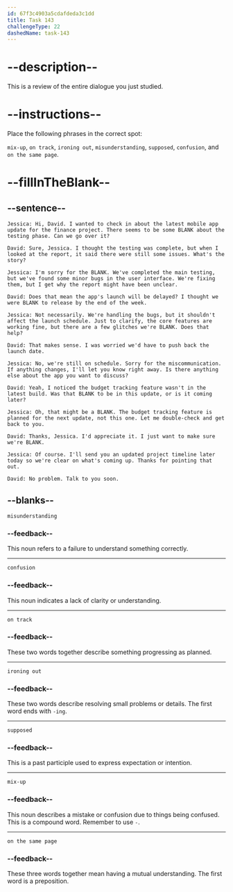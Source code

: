 ```yaml
---
id: 67f3c4903a5cdafdeda3c1dd
title: Task 143
challengeType: 22
dashedName: task-143
---
```


<!-- REVIEW -->

# --description--

This is a review of the entire dialogue you just studied.

# --instructions--

Place the following phrases in the correct spot:

`mix-up`, `on track`, `ironing out`, `misunderstanding`, `supposed`, `confusion`, and `on the same page`.

# --fillInTheBlank--

## --sentence--

`Jessica: Hi, David. I wanted to check in about the latest mobile app update for the finance project. There seems to be some BLANK about the testing phase. Can we go over it?`

`David: Sure, Jessica. I thought the testing was complete, but when I looked at the report, it said there were still some issues. What's the story?`

`Jessica: I'm sorry for the BLANK. We've completed the main testing, but we've found some minor bugs in the user interface. We're fixing them, but I get why the report might have been unclear.`

`David: Does that mean the app's launch will be delayed? I thought we were BLANK to release by the end of the week.`

`Jessica: Not necessarily. We're handling the bugs, but it shouldn't affect the launch schedule. Just to clarify, the core features are working fine, but there are a few glitches we're BLANK. Does that help?`

`David: That makes sense. I was worried we'd have to push back the launch date.`

`Jessica: No, we're still on schedule. Sorry for the miscommunication. If anything changes, I'll let you know right away. Is there anything else about the app you want to discuss?`

`David: Yeah, I noticed the budget tracking feature wasn't in the latest build. Was that BLANK to be in this update, or is it coming later?`

`Jessica: Oh, that might be a BLANK. The budget tracking feature is planned for the next update, not this one. Let me double-check and get back to you.`

`David: Thanks, Jessica. I'd appreciate it. I just want to make sure we're BLANK.`

`Jessica: Of course. I'll send you an updated project timeline later today so we're clear on what's coming up. Thanks for pointing that out.`

`David: No problem. Talk to you soon.`

## --blanks--

`misunderstanding`

### --feedback--

This noun refers to a failure to understand something correctly.

---

`confusion`

### --feedback--

This noun indicates a lack of clarity or understanding.

---

`on track`

### --feedback--

These two words together describe something progressing as planned.

---

`ironing out`

### --feedback--

These two words describe resolving small problems or details. The first word ends with `-ing`.

---

`supposed`

### --feedback--

This is a past participle used to express expectation or intention.

---

`mix-up`

### --feedback--

This noun describes a mistake or confusion due to things being confused. This is a compound word. Remember to use `-`.

---

`on the same page`

### --feedback--

These three words together mean having a mutual understanding. The first word is a preposition.
